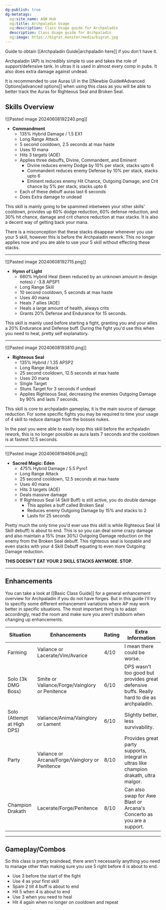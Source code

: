 ```yaml
---
dg-publish: true
dg-metatags:
  og:site_name: AQW Hub
  og:title: Archpaladin Usage
  og:description: Class Usage guide for Archpaladin
  description: Class Usage guide for Archpaladin
  og:image: https://bigrat.monster/media/bigrat.jpg
---
```

Guide to obtain [[Archpaladin Guide|archpaladin here]] if you don't have it. 

Archpaladin (AP) is incredibly simple to use and takes the role of support/defensive tank. In ultras it is used in almost every comp in pubs. It also does extra damage against undead.

It is recommended to use Auras UI in the [[Newbie Guide#Advanced Options|advanced options]] when using this class as you will be able to better track the Auras for Righteous Seal and Broken Seal.

## Skills Overview

![[Pasted image 20240608192240.png]]
- **Commandment**
	- 135% Hybrid Damage / 1.5 EX1
	- Long Range Attack
	- 5 second cooldown, 2.5 seconds at max haste
	- Uses 10 mana
	- Hits 3 targets (AOE)
	- Applies three debuffs, Divine, Commandent, and Eminent
		- Divine reduces enemy Dodge by 10% per stack, stacks upto 6
		- Commandent reduces enemy Defense by 10% per stack, stacks upto 6
		- Eminent reduces enemy Hit Chance, Outgoing Damage, and Crit chance by 5% per stack, stacks upto 6
	- Each of these debuff auras last 6 seconds
	- Does Extra damage to undead

This skill is mainly going to be spammed inbetween your other skills' cooldown, provides up 60% dodge reduction, 60% defense reduction, and 30% hit chance, damage and crit chance reduction at max stacks. It is also a decent way of getting back your mana.

There is a misconception that these stacks disappear whenever you use your 5 skill, however this is before the Archpaladin rework. This no longer applies now and you are able to use your 5 skill without effecting these stacks.

---

![[Pasted image 20240608192715.png]]
- **Hymn of Light**
	- 660% Hybrid Heal (been reduced by an unknown amount in design notes) / -3.8 APSP1
	- Long Range Skill
	- 10 second cooldown, 5 seconds at max haste
	- Uses 40 mana
	- Heals 7 allies (AOE)
	- Heals a large amount of health, always crits
	- Grants 20% Defense and Endurance for 15 seconds.


This skill is mainly used before starting a fight, granting you and your allies a 20% Endurance and Defense buff. During the fight you'd use this when you need to heal, pretty self explanatory.

---

![[Pasted image 20240608193810.png]]
- **Righteous Seal**
	- 135% Hybrid / 1.35 APSP2
	- Long Range Attack
	- 25 second cooldown, 12.5 seconds at max haste
	- Uses 20 mana
	- Single Target
	- Stuns Target for 3 seconds if undead
	- Applies Righteous Seal, decreasing the enemies Outgoing Damage by 90% and lasts 7 seconds.

This skill is core to archpaladin gameplay, it is the main source of damage reduction. For some specific fights you may be required to time your usage of 4 skill to reduce damage from the bosses nukes. 

In the past you were able to easily loop this skill before the archpaladin rework, this is no longer possible as aura lasts 7 seconds and the cooldown is at fastest 12.5 seconds.

---

![[Pasted image 20240608194606.png]]

- **Sacred Magic: Eden**
	- 475% Hybrid Damage / 5.5 Pyro1
	- Long Range Attack
	- 25 second cooldown, 12.5 seconds at max haste
	- Uses 40 mana
	- Hits 3 targets (AOE)
	- Deals massive damage
	- If Righteous Seal (4 Skill Buff) is still active, you do double damage
		- This applies a buff called Broken Seal
		- Reduces enemy Outgoing Damage by 15% and stacks to 2
		- Lasts for 25 seconds

Pretty much the only time you'd ever use this skill is while Righteous Seal (4 Skill debuff) is about to end. This is so you can deal some crazy damage and also maintain a 15% (max 30%) Outgoing Damage reduction on the enemy from the Broken Seal debuff. This righteous seal is loopable and even stacks with your 4 Skill Debuff equating to even more Outgoing Damage reduction.

**THIS DOESN'T EAT YOUR 2 SKILL STACKS ANYMORE. STOP.**

---

## Enhancements

You can take a look at [[Basic Class Guide]] for a general enhancement overview for Archpaladin if you do not have forges. But in this guide I'll try to specifiy some different enhancement variations where AP may work better in specific situations. The most important thing is to adapt accordingly, read the room and make sure you aren't stubborn when changing up enhancements.

| Situation                  | Enhancements                                    | Rating | Extra Information                                                                          |
| -------------------------- | ----------------------------------------------- | ------ | ------------------------------------------------------------------------------------------ |
| Farming                    | Valiance or Lacerate/Vim/Avarice                | 4/10   | I mean there could be worse.                                                               |
| Solo (3k DMG Boss)         | Smite or Valiance/Forge/Vainglory or Penitence  | 6/10   | DPS wasn't too good but provides great defensive buffs. Really hard to die as archpaladin. |
| Solo (Attempt at High DPS) | Valiance/Anima/Vainglory or Lament              | 6/10   | Slightly better, less survivability.                                                       |
| Party                      | Valiance or Arcana/Forge/Vainglory or Penitence | 8/10   | Provides great party supports, integral in ultras like champion drakath, ultra malgor.     |
| Champion Drakath           | Lacerate/Forge/Penitence                        | 8/10   | Can also swap for Awe Blast or Arcana's Concerto as you are a support.                     |

---

## Gameplay/Combos

So this class is pretty braindead, there aren't necessarily anything you need to manage other than making sure you use 5 right before 4 is about to end.

- Use 3 before the start of the fight
- Use 4 as your first skill
- Spam 2 till 4 buff is about to end
- Hit 5 when 4 is about to end
- Use 3 when you need to heal
- Hit 4 again when no longer on cooldown and repeat
